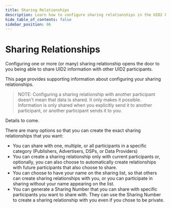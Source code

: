 ```yaml
---
title: Sharing Relationships
description: Learn how to configure sharing relationships in the UID2 Portal.
hide_table_of_contents: false
sidebar_position: 06
---
```


# Sharing Relationships

Configuring one or more (or many) sharing relationship opens the door to you being able to share UID2 information with other UID2 participants.

This page provides supporting information about configuring your sharing relationships.

>NOTE: Configuring a sharing relationship with another participant doesn't mean that data is shared. It only makes it possible. Information is only shared when you explicitly send it to another participant, or another participant sends it to you.

<!-- It includes the following:

- [Introduction](#introduction)
  - [Guiding Principles](#guiding-principles)
  - [Technical Design Principles](#technical-design-principles)
- [Elements of the UID2 Infrastructure](#elements-of-the-uid2-infrastructure)
  - [UID2 Identifier Types](#uid2-identifier-types)
  - [Components](#components)
  - [Participants](#participants)
  - [Workflows](#workflows)
- [Frequently Asked Questions (FAQs)](#faqs)
- [License](#license) -->

Details to come.

There are many options so that you can create the exact sharing relationships that you want:

- You can share with one, multiple, or all participants in a specific category (Publishers, Advertisers, DSPs, or Data Providers)
- You can create a sharing relationship only with current participants or, optionally, you can also choose to automatically create relationships with future participants that also choose to share.
- You can choose to have your name on the sharing list, so that others can create sharing relationships with you, or you can participate in sharing without your name appearing on the list.
- You can generate a Sharing Number that you can share with specific participants you want to share with. They can use the Sharing Number to create a sharing relationship with you even if you chose to be private.
